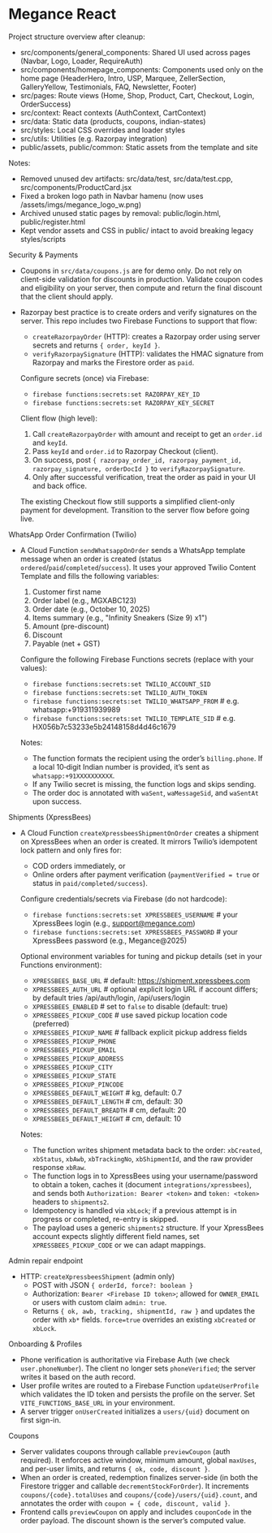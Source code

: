 # Megance React

Project structure overview after cleanup:

- src/components/general_components: Shared UI used across pages (Navbar, Logo, Loader, RequireAuth)
- src/components/homepage_components: Components used only on the home page (HeaderHero, Intro, USP, Marquee, ZellerSection, GalleryYellow, Testimonials, FAQ, Newsletter, Footer)
- src/pages: Route views (Home, Shop, Product, Cart, Checkout, Login, OrderSuccess)
- src/context: React contexts (AuthContext, CartContext)
- src/data: Static data (products, coupons, indian-states)
- src/styles: Local CSS overrides and loader styles
- src/utils: Utilities (e.g. Razorpay integration)
- public/assets, public/common: Static assets from the template and site

Notes:

- Removed unused dev artifacts: src/data/test, src/data/test.cpp, src/components/ProductCard.jsx
- Fixed a broken logo path in Navbar hamenu (now uses /assets/imgs/megance_logo_w.png)
- Archived unused static pages by removal: public/login.html, public/register.html
- Kept vendor assets and CSS in public/ intact to avoid breaking legacy styles/scripts

Security & Payments

- Coupons in `src/data/coupons.js` are for demo only. Do not rely on client-side validation for discounts in production. Validate coupon codes and eligibility on your server, then compute and return the final discount that the client should apply.

- Razorpay best practice is to create orders and verify signatures on the server. This repo includes two Firebase Functions to support that flow:
  - `createRazorpayOrder` (HTTP): creates a Razorpay order using server secrets and returns `{ order, keyId }`.
  - `verifyRazorpaySignature` (HTTP): validates the HMAC signature from Razorpay and marks the Firestore order as `paid`.

  Configure secrets (once) via Firebase:

  - `firebase functions:secrets:set RAZORPAY_KEY_ID`
  - `firebase functions:secrets:set RAZORPAY_KEY_SECRET`

  Client flow (high level):
  1. Call `createRazorpayOrder` with amount and receipt to get an `order.id` and `keyId`.
  2. Pass `keyId` and `order.id` to Razorpay Checkout (client).
  3. On success, post `{ razorpay_order_id, razorpay_payment_id, razorpay_signature, orderDocId }` to `verifyRazorpaySignature`.
  4. Only after successful verification, treat the order as paid in your UI and back office.

  The existing Checkout flow still supports a simplified client-only payment for development. Transition to the server flow before going live.

WhatsApp Order Confirmation (Twilio)

- A Cloud Function `sendWhatsappOnOrder` sends a WhatsApp template message when an order is created (status `ordered`/`paid`/`completed`/`success`). It uses your approved Twilio Content Template and fills the following variables:
  1. Customer first name
  2. Order label (e.g., MGXABC123)
  3. Order date (e.g., October 10, 2025)
  4. Items summary (e.g., "Infinity Sneakers (Size 9) x1")
  5. Amount (pre-discount)
  6. Discount
  7. Payable (net + GST)

  Configure the following Firebase Functions secrets (replace with your values):

  - `firebase functions:secrets:set TWILIO_ACCOUNT_SID`
  - `firebase functions:secrets:set TWILIO_AUTH_TOKEN`
  - `firebase functions:secrets:set TWILIO_WHATSAPP_FROM`  # e.g. whatsapp:+919311939989
  - `firebase functions:secrets:set TWILIO_TEMPLATE_SID`   # e.g. HX056b7c53233e5b24148158d4d46c1679

  Notes:
  - The function formats the recipient using the order’s `billing.phone`. If a local 10‑digit Indian number is provided, it’s sent as `whatsapp:+91XXXXXXXXXX`.
  - If any Twilio secret is missing, the function logs and skips sending.
  - The order doc is annotated with `waSent`, `waMessageSid`, and `waSentAt` upon success.

Shipments (XpressBees)

- A Cloud Function `createXpressbeesShipmentOnOrder` creates a shipment on XpressBees when an order is created. It mirrors Twilio’s idempotent lock pattern and only fires for:
  - COD orders immediately, or
  - Online orders after payment verification (`paymentVerified = true` or status in `paid/completed/success`).

  Configure credentials/secrets via Firebase (do not hardcode):

  - `firebase functions:secrets:set XPRESSBEES_USERNAME`  # your XpressBees login (e.g., support@megance.com)
  - `firebase functions:secrets:set XPRESSBEES_PASSWORD`  # your XpressBees password (e.g., Megance@2025)

  Optional environment variables for tuning and pickup details (set in your Functions environment):

  - `XPRESSBEES_BASE_URL`            # default: https://shipment.xpressbees.com
  - `XPRESSBEES_AUTH_URL`            # optional explicit login URL if account differs; by default tries /api/auth/login, /api/users/login
  - `XPRESSBEES_ENABLED`             # set to `false` to disable (default: true)
  - `XPRESSBEES_PICKUP_CODE`         # use saved pickup location code (preferred)
  - `XPRESSBEES_PICKUP_NAME`         # fallback explicit pickup address fields
  - `XPRESSBEES_PICKUP_PHONE`
  - `XPRESSBEES_PICKUP_EMAIL`
  - `XPRESSBEES_PICKUP_ADDRESS`
  - `XPRESSBEES_PICKUP_CITY`
  - `XPRESSBEES_PICKUP_STATE`
  - `XPRESSBEES_PICKUP_PINCODE`
  - `XPRESSBEES_DEFAULT_WEIGHT`      # kg, default: 0.7
  - `XPRESSBEES_DEFAULT_LENGTH`      # cm, default: 30
  - `XPRESSBEES_DEFAULT_BREADTH`     # cm, default: 20
  - `XPRESSBEES_DEFAULT_HEIGHT`      # cm, default: 10

  Notes:
  - The function writes shipment metadata back to the order: `xbCreated`, `xbStatus`, `xbAwb`, `xbTrackingNo`, `xbShipmentId`, and the raw provider response `xbRaw`.
  - The function logs in to XpressBees using your username/password to obtain a token, caches it (document `integrations/xpressbees`), and sends both `Authorization: Bearer <token>` and `token: <token>` headers to `shipments2`.
  - Idempotency is handled via `xbLock`; if a previous attempt is in progress or completed, re-entry is skipped.
  - The payload uses a generic `shipments2` structure. If your XpressBees account expects slightly different field names, set `XPRESSBEES_PICKUP_CODE` or we can adapt mappings.

Admin repair endpoint

- HTTP: `createXpressbeesShipment` (admin only)
  - POST with JSON `{ orderId, force?: boolean }`
  - Authorization: `Bearer <Firebase ID token>`; allowed for `OWNER_EMAIL` or users with custom claim `admin: true`.
  - Returns `{ ok, awb, tracking, shipmentId, raw }` and updates the order with `xb*` fields. `force=true` overrides an existing `xbCreated` or `xbLock`.

Onboarding & Profiles

- Phone verification is authoritative via Firebase Auth (we check `user.phoneNumber`). The client no longer sets `phoneVerified`; the server writes it based on the auth record.
- User profile writes are routed to a Firebase Function `updateUserProfile` which validates the ID token and persists the profile on the server. Set `VITE_FUNCTIONS_BASE_URL` in your environment.
- A server trigger `onUserCreated` initializes a `users/{uid}` document on first sign-in.

Coupons

- Server validates coupons through callable `previewCoupon` (auth required). It enforces active window, minimum amount, global `maxUses`, and per-user limits, and returns `{ ok, code, discount }`.
- When an order is created, redemption finalizes server-side (in both the Firestore trigger and callable `decrementStockForOrder`). It increments `coupons/{code}.totalUses` and `coupons/{code}/users/{uid}.count`, and annotates the order with `coupon = { code, discount, valid }`.
- Frontend calls `previewCoupon` on apply and includes `couponCode` in the order payload. The discount shown is the server’s computed value.
